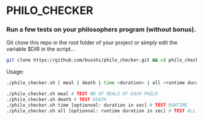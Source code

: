 # PHILO_CHECKER


### Run a few tests on your philosophers program (without bonus).

Git clone this repo in the root folder of your project or simply edit the variable $DIR in the script...

```bash
git clone https://github.com/busshi/philo_checker.git && cd philo_checker.git && ./philo_checker.sh
```

Usage:
```bash
./philo_checker.sh [ meal | death | time <duration> | all <runtime duration> ]
```

```bash
./philo_checker.sh meal # TEST NB OF MEALS OF EACH PHILO
./philo_checker.sh death # TEST DEATH
./philo_checker.sh time [optionnal: duration in sec] # TEST RUNTIME
./philo_checker.sh all [optionnal: runtime duration in sec] # TEST ALL
```
